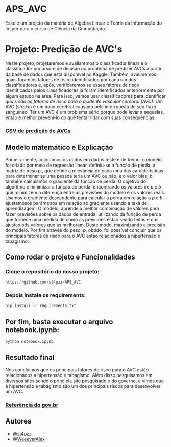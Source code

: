 # APS_AVC

Esse é um projeto da matéria de Algebra Linear e Teoria da Informação do Insper para o curso de Ciência da Computação.

# Projeto: Predição de AVC's

Neste projeto, projetaremos e avaliaremos o classificador linear e o classificador por árvore de decisão no problema de predizer AVCs à partir da base de dados que está disponível no Kaggle. Também, avaliaremos quais foram os fatores de risco identificados por cada um dos classificadores e, após, verificaremos se esses fatores de risco identificados pelos classificadores já foram identificados anteriormente por algum estudo na área. Para isso, vamos usar classificadores para identificar *quais são os fatores de risco para o acidente vascular cerebral (AVC)*. Um AVC (*stroke*) é um dano cerebral causado pela interrupção de seu fluxo sanguíneo. Ter um AVC é um problema sério porque pode levar a sequelas, então é melhor preveni-lo do que tentar lidar com suas consequências.

### [CSV de predição de AVCs](https://github.com/st4pzz/APS_AVC/blob/main/healthcare-dataset-stroke-data.csv)

## Modelo matemático e Explicação

Primeiramente, colocamos os dados em dados teste e de treino, o modelo foi criado por meio de regressão linear, definiu-se a função de perda, a matriz de peso $p$ , que define a relevância de cada uma das características para determinar se uma pessoa teria um AVC ou não, e o valor bias, $b$, também calculamos o gradiente da função de perda. O objetivo do algoritmo é minimizar a função de perda, encontrando os valores de $p$ e $b$ que minimizem a diferença entre as previsões do modelo e os valores reais. Usamos o gradiente descendente para calcular a perda em relação a $p$ e $b$, ajustamosos parâmetros em relação ao gradiente usando a taxa de aprendizagem. O modelo, aprende a melhor combinação de valores para fazer previsões sobre os dados de entrada, utilizando da função de perda que fornece uma medida de como as previsões estão sendo feitas  e dos ajustes ods valores que as melhoram. Deste modo, maximizando a precisão do modelo. Por fim através do peso, $p$, obtido, foi possível concluir que os principais fatores de risco para o AVC estão relacionados a hipertensão e tabagismo. 

## Como rodar o projeto e Funcionalidades

### Clone o repositório do nosso projeto:

```py
https://github.com/st4pzz/APS_AVC
```

### Depois instale os requirements:

```py
pip install -r requirements.txt
```

## Por fim, basta executar o arquivo notebook.ipynb: 

```py
python notebook.ipynb
```

## Resultado final

Nos concluimos que os principais fatores de risco para o AVC estão relacionados a hipertensão e tabagismo. Além disso pesquisamos em diversos sites sendo o principla site pesquisado o do governo, e vimos que a hipertensão e tabagismo são um dos principais riscos para desenvolver um AVC.

### [Referência do gov.br](https://www.gov.br/saude/pt-br/assuntos/saude-de-a-a-z/a/avc)


## Autores

- [@st4pzz](https://github.com/st4pzz)
- [@WeeeverAlex](https://github.com/WeeeverAlex)
